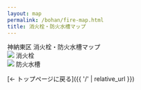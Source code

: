 ```yaml
---
layout: map
permalink: /bohan/fire-map.html
title: 消火栓・防火水槽マップ
---
```


<div id="header-container">
    <div id="title">神納東区 消火栓・防火水槽マップ</div>
    <div id="legend">
        <div class="legend-item">
            <img src="https://raw.githubusercontent.com/pointhi/leaflet-color-markers/master/img/marker-icon-red.png"> 消火栓
        </div>
        <div class="legend-item">
            <img src="https://raw.githubusercontent.com/pointhi/leaflet-color-markers/master/img/marker-icon-blue.png"> 防火水槽
        </div>
    </div>
</div>
<div id="map_container"></div>

<script>
    var map = L.map('map_container').setView([35.4265, 139.97267], 15); /* ズームレベルを再調整 */

    var osm = L.tileLayer('https://{s}.tile.openstreetmap.org/{z}/{x}/{y}.png', {
        attribution: '&copy; <a href="https://www.openstreetmap.org/copyright">OpenStreetMap</a> contributors'
    });
    
    var gsi_std = L.tileLayer('https://cyberjapandata.gsi.go.jp/xyz/std/{z}/{x}/{y}.png', {
        attribution: '出典: <a href="http://www.gsi.go.jp/">国土地理院</a>'
    });
    
    var gsi_pale = L.tileLayer('https://cyberjapandata.gsi.go.jp/xyz/pale/{z}/{x}/{y}.png', {
        attribution: '出典: <a href="http://www.gsi.go.jp/">国土地理院</a>'
    });
    
    osm.addTo(map);

    var fireHydrantIcon = L.icon({
        iconUrl: 'https://raw.githubusercontent.com/pointhi/leaflet-color-markers/master/img/marker-icon-red.png',
        shadowUrl: 'https://cdnjs.cloudflare.com/ajax/libs/leaflet/0.7.7/images/marker-shadow.png',
        iconSize:    [25, 41],
        shadowSize:  [41, 41],
        iconAnchor:  [12, 41],
        popupAnchor: [1, -34]
    });

    var waterTankIcon = L.icon({
        iconUrl: 'https://raw.githubusercontent.com/pointhi/leaflet-color-markers/master/img/marker-icon-blue.png',
        shadowUrl: 'https://cdnjs.cloudflare.com/ajax/libs/leaflet/0.7.7/images/marker-shadow.png',
        iconSize:    [25, 41],
        shadowSize:  [41, 41],
        iconAnchor:  [12, 41],
        popupAnchor: [1, -34]
    });

    var points = [
        { "name": "消火栓_001", "lat": 35.4249187, "lng": 139.9616523, "type": "消火栓" },
        { "name": "消火栓_002", "lat": 35.4241928, "lng": 139.9616979, "type": "消火栓" },
        { "name": "消火栓_003", "lat": 35.4234519, "lng": 139.9619715, "type": "消火栓" },
        { "name": "消火栓_004", "lat": 35.4229763, "lng": 139.9619721, "type": "消火栓" },
        { "name": "消火栓_005", "lat": 35.4237847, "lng": 139.9632519, "type": "消火栓" },
        { "name": "消火栓_006（道路上）", "lat": 35.4229481, "lng": 139.9635439, "type": "消火栓" },
        { "name": "消火栓_007", "lat": 35.4242369, "lng": 139.9642396, "type": "消火栓" },
        { "name": "消火栓_008", "lat": 35.4235413, "lng": 139.9647447, "type": "消火栓" },
        { "name": "消火栓_009（道路上）", "lat": 35.4231484, "lng": 139.9653127, "type": "消火栓" },
        { "name": "消火栓_010", "lat": 35.4240677, "lng": 139.9657549, "type": "消火栓" },
        { "name": "消火栓_011（道路上）", "lat": 35.4247016, "lng": 139.9661076, "type": "消火栓" },
        { "name": "消火栓_012", "lat": 35.424451, "lng": 139.9664023, "type": "消火栓" },
        { "name": "消火栓_013", "lat": 35.4236918, "lng": 139.9668774, "type": "消火栓" },
        { "name": "消火栓_014（歩道上）", "lat": 35.4246106, "lng": 139.9683221, "type": "消火栓" },
        { "name": "消火栓_015", "lat": 35.4300094, "lng": 139.9693944, "type": "消火栓" },
        { "name": "消火栓_016", "lat": 35.4291609, "lng": 139.9691955, "type": "消火栓" },
        { "name": "消火栓_017", "lat": 35.4285618, "lng": 139.97258, "type": "消火栓" },
        { "name": "消火栓_018", "lat": 35.4300468, "lng": 139.9737387, "type": "消火栓" },
        { "name": "消火栓_019", "lat": 35.4277294, "lng": 139.9693651, "type": "消火栓" },
        { "name": "消火栓_020", "lat": 35.4274453, "lng": 139.9702986, "type": "消火栓" },
        { "name": "消火栓_021", "lat": 35.4265396, "lng": 139.9702968, "type": "消火栓" },
        { "name": "消火栓_022", "lat": 35.4243595, "lng": 139.9706637, "type": "消火栓" },
        { "name": "消火栓_023", "lat": 35.4237145, "lng": 139.9732447, "type": "消火栓" },
        { "name": "消火栓_024", "lat": 35.4228563, "lng": 139.975448, "type": "消火栓" },
        { "name": "消火栓_025", "lat": 35.4243549, "lng": 139.9783975, "type": "消火栓" },
        { "name": "消火栓_026", "lat": 35.4252007, "lng": 139.9797051, "type": "消火栓" },
        { "name": "消火栓_027", "lat": 35.420298, "lng": 139.9782052, "type": "消火栓" },
        { "name": "消火栓_028", "lat": 35.4210936, "lng": 139.9787692, "type": "消火栓" },
        { "name": "防火水槽_001（40立方メートル）", "lat": 35.4239044, "lng": 139.9628526, "description": "40.00立方メートル", "type": "防火水槽" },
        { "name": "防火水槽_002（42立方メートル）", "lat": 35.4266827, "lng": 139.9696236, "type": "防火水槽" },
        { "name": "防火水槽_003（40立方メートル）", "lat": 35.4282608, "lng": 139.9684578, "type": "防火水槽" },
        { "name": "防火水槽_004（40立方メートル）", "lat": 35.4243704, "lng": 139.969123, "type": "防火水槽" },
        { "name": "耐火水槽_005（40立方メートル）", "lat": 35.4241981, "lng": 139.9716452, "type": "防火水槽" },
        { "name": "防火水槽_006（42立方メートル）", "lat": 35.4224351, "lng": 139.9767928, "type": "防火水槽" }
    ];

    points.forEach(function(point) {
        var icon = (point.type === "消火栓") ? fireHydrantIcon : waterTankIcon;
        var marker = L.marker([point.lat, point.lng], {icon: icon}).addTo(map);
        var popupContent = `<b>${point.name}</b>`;
        if (point.description) {
            popupContent += `<br>${point.description}`;
        }
        marker.bindPopup(popupContent);
    });

    var baseMaps = {
        "OpenStreetMap": osm,
        "国土地理院 標準地図": gsi_std,
        "国土地理院 淡色地図": gsi_pale
    };

    L.control.layers(baseMaps).addTo(map);
</script>

[← トップページに戻る]({{ '/' | relative_url }})